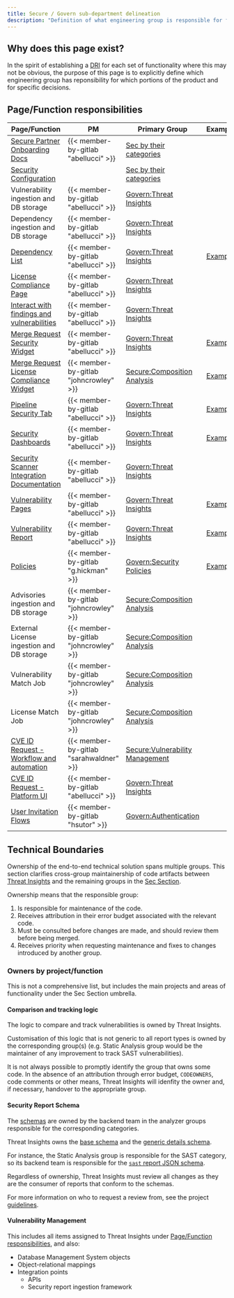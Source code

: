 ```yaml
---
title: Secure / Govern sub-department delineation
description: "Definition of what engineering group is responsible for features in the Secure and Govern stages of the GitLab product"
---
```


## Why does this page exist?

In the spirit of establishing a [DRI](/handbook/people-group/directly-responsible-individuals/) for each set of functionality where this may not be obvious, the purpose of this page is to explicitly define which engineering group has reponsibility for which portions of the product and for specific decisions.

## Page/Function responsibilities

| Page/Function | PM | Primary Group | Example |
| ---      | ---      | ---      | ---      |
| [Secure Partner Onboarding Docs](https://docs.gitlab.com/ee/development/integrations/secure_partner_integration.html) | {{< member-by-gitlab "abellucci" >}} | [Sec by their categories](/handbook/product/categories/#sec-section) |  |
| [Security Configuration](https://docs.gitlab.com/ee/user/application_security/configuration/) | | [Sec by their categories](/handbook/product/categories/#sec-section) |  |
| Vulnerability ingestion and DB storage | {{< member-by-gitlab "abellucci" >}} | [Govern:Threat Insights](/handbook/product/categories/#threat-insights-group) |  |
| Dependency ingestion and DB storage | {{< member-by-gitlab "abellucci" >}} | [Govern:Threat Insights](/handbook/product/categories/#threat-insights-group) |  |
| [Dependency List](https://docs.gitlab.com/ee/user/application_security/dependency_list/) | {{< member-by-gitlab "abellucci" >}} | [Govern:Threat Insights](/handbook/product/categories/#threat-insights-group) | [Example](https://gitlab.com/gitlab-examples/security/security-reports/-/licenses#licenses) |
| [License Compliance Page](https://docs.gitlab.com/ee/user/compliance/license_compliance/) | {{< member-by-gitlab "abellucci" >}} | [Govern:Threat Insights](/handbook/product/categories/#threat-insights-group) |  |
| [Interact with findings and vulnerabilities](https://docs.gitlab.com/ee/user/application_security/index.html#interact-with-findings-and-vulnerabilities) | {{< member-by-gitlab "abellucci" >}} | [Govern:Threat Insights](/handbook/product/categories/#threat-insights-group) |  |
| [Merge Request Security Widget](https://docs.gitlab.com/ee/user/application_security/#view-security-scan-information-in-merge-requests) | {{< member-by-gitlab "abellucci" >}} | [Govern:Threat Insights](/handbook/product/categories/#threat-insights-group) | [Example](https://gitlab.com/gitlab-org/security-products/tests/webgoat/-/merge_requests/26) |
| [Merge Request License Compliance Widget](https://docs.gitlab.com/ee/user/compliance/license_list.html) | {{< member-by-gitlab "johncrowley" >}} | [Secure:Composition Analysis](/handbook/product/categories/#composition-analysis-group) | [Example](https://gitlab.com/gitlab-org/security-products/tests/webgoat/-/merge_requests/28) |
| [Pipeline Security Tab](https://docs.gitlab.com/ee/user/application_security/security_dashboard/#view-vulnerabilities-in-a-pipeline) | {{< member-by-gitlab "abellucci" >}} | [Govern:Threat Insights](/handbook/product/categories/#threat-insights-group) | [Example](https://gitlab.com/gitlab-org/security-products/tests/webgoat/-/pipelines/155052050/security) |
| [Security Dashboards](https://docs.gitlab.com/ee/user/application_security/security_dashboard) | {{< member-by-gitlab "abellucci" >}} | [Govern:Threat Insights](/handbook/product/categories/#threat-insights-group) | [Example](https://gitlab.com/gitlab-examples/security/security-reports/-/security/dashboard) |
| [Security Scanner Integration Documentation](https://docs.gitlab.com/ee/development/integrations/secure.html) | {{< member-by-gitlab "abellucci" >}} | [Govern:Threat Insights](/handbook/product/categories/#threat-insights-group) |  |
| [Vulnerability Pages](https://docs.gitlab.com/ee/user/application_security/vulnerabilities/) | {{< member-by-gitlab "abellucci" >}} | [Govern:Threat Insights](/handbook/product/categories/#threat-insights-group) | [Example](https://gitlab.com/gitlab-examples/security/security-reports/-/security/vulnerability_report) |
| [Vulnerability Report](https://docs.gitlab.com/ee/user/application_security/vulnerability_report/) | {{< member-by-gitlab "abellucci" >}} | [Govern:Threat Insights](/handbook/product/categories/#threat-insights-group) | [Example](https://gitlab.com/gitlab-org/threat-management/webgoat/-/security/vulnerabilities) |
| [Policies](https://docs.gitlab.com/ee/user/application_security/policies/) | {{< member-by-gitlab "g.hickman" >}} | [Govern:Security Policies](/handbook/product/categories/#security-policies-group) | [Example](https://gitlab.com/gitlab-examples/wayne-enterprises/wayne-financial/customer-web-portal/-/security/policies) |
| Advisories ingestion and DB storage| {{< member-by-gitlab "johncrowley" >}} | [Secure:Composition Analysis](/handbook/product/categories/#composition-analysis-group) |  |
| External License ingestion and DB storage | {{< member-by-gitlab "johncrowley" >}} | [Secure:Composition Analysis](/handbook/product/categories/#composition-analysis-group) |  |
| Vulnerability Match Job | {{< member-by-gitlab "johncrowley" >}} | [Secure:Composition Analysis](/handbook/product/categories/#composition-analysis-group) |  |
| License Match Job | {{< member-by-gitlab "johncrowley" >}} | [Secure:Composition Analysis](/handbook/product/categories/#composition-analysis-group) |  |
| [CVE ID Request - Workflow and automation](https://docs.gitlab.com/ee/user/application_security/cve_id_request.html) | {{< member-by-gitlab "sarahwaldner" >}} | [Secure:Vulnerability Management](/handbook/product/categories/#secure-vulnerability-research-group) |  |
| [CVE ID Request - Platform UI](https://docs.gitlab.com/ee/user/application_security/cve_id_request.html) | {{< member-by-gitlab "abellucci" >}} | [Govern:Threat Insights](/handbook/product/categories/#threat-insights-group) |  |
| [User Invitation Flows](https://docs.gitlab.com/ee/user/project/members/#add-users-to-a-project) | {{< member-by-gitlab "hsutor" >}} | [Govern:Authentication](https://about.gitlab.com/direction/govern/authentication/) |  |

## Technical Boundaries

Ownership of the end-to-end technical solution spans multiple groups. This section clarifies
cross-group maintainership of code artifacts between [Threat Insights](/handbook/product/categories/#threat-insights-group) and the remaining groups in
the [Sec Section](/handbook/product/categories/#sec-section).

Ownership means that the responsible group:

1. Is responsible for maintenance of the code.
1. Receives attribution in their error budget associated with the relevant code.
1. Must be consulted before changes are made, and should review them before being merged.
1. Receives priority when requesting maintenance and fixes to changes introduced by another group.

### Owners by project/function

This is not a comprehensive list, but includes the main projects and areas of functionality under the Sec Section umbrella.

#### Comparison and tracking logic

The logic to compare and track vulnerabilities is owned by Threat Insights.

Customisation of this logic that is not generic to all report types is owned by the corresponding group(s) (e.g. Static Analysis group would be the maintainer of any improvement to track SAST vulnerabilities).

It is not always possible to promptly identify the group that owns some code. In the absence of an attribution through error budget, `CODEOWNERS`, code comments or other means, Threat Insights will idenfity the owner and, if necessary, handover to the appropriate group.

#### Security Report Schema

The [schemas](https://gitlab.com/gitlab-org/security-products/security-report-schemas/) are owned by the backend team in the analyzer groups responsible for the corresponding categories.

Threat Insights owns the [base schema](https://gitlab.com/gitlab-org/security-products/security-report-schemas/-/blob/master/src/security-report-format.json) and the [generic details schema](https://gitlab.com/gitlab-org/security-products/security-report-schemas/-/blob/master/src/vulnerability-details-format.json).

For instance, the Static Analysis group is responsible for the SAST category, so its backend team is responsible for the [`sast` report JSON schema](https://gitlab.com/gitlab-org/security-products/security-report-schemas/-/blob/master/src/sast-report-format.json).

Regardless of ownership, Threat Insights must review all changes as they are the consumer of reports that conform to the schemas.

For more information on who to request a review from, see the project
[guidelines](https://gitlab.com/gitlab-org/security-products/security-report-schemas/-/blob/master/README.md#guidelines).

#### Vulnerability Management

This includes all items assigned to Threat Insights under [Page/Function responsibilities](#pagefunction-responsibilities), and also:

* Database Management System objects
* Object-relational mappings
* Integration points
  * APIs
  * Security report ingestion framework
